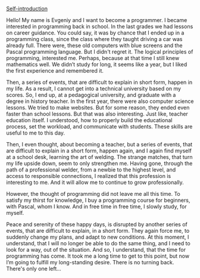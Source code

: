 [Self-introduction](https://youtu.be/PeJ-Ls3DMhE)

Hello! My name is Evgeniy and I want to become a programmer. I became interested in programming back in school. In the last grades we had lessons on career guidance. You could say, it was by chance that I ended up in a programming class, since the class where they taught driving a car was already full. There were, these old computers with blue screens and the Pascal programming language. But I didn't regret it. The logical principles of programming, interested me. Perhaps, because at that time I still knew mathematics well. We didn’t study for long, it seems like a year, but I liked the first experience and remembered it.

Then, a series of events, that are difficult to explain in short form, happen in my life. As a result, I cannot get into a technical university based on my scores. So, I end up, at a pedagogical university, and graduate with a degree in history teacher. In the first year, there were also computer science lessons. We tried to make websites. But for some reason, they ended even faster than school lessons. But that was also interesting. Just like, teacher education itself. I understood, how to properly build the educational process, set the workload, and communicate with students. These skills are useful to me to this day.

Then, I even thought, about becoming a teacher, but a series of events, that are difficult to explain in a short form, happen again, and I again find myself at a school desk, learning the art of welding. The strange matches, that turn my life upside down, seem to only strengthen me. Having gone, through the path of a professional welder, from a newbie to the highest level, and access to responsible connections, I realized that this profession is interesting to me. And it will allow me to continue to grow professionally.

However, the thought of programming did not leave me all this time. To satisfy my thirst for knowledge, I buy a programming course for beginners, with Pascal, whom I know. And in free time in free time, I slowly study, for myself.

Peace and serenity of these happy days, is disrupted by another series of events, that are difficult to explain, in a short form. They again force me, to suddenly change my plans, and adapt to new conditions. At this moment, I understand, that I will no longer be able to do the same thing, and I need to look for a way, out of the situation. And so, I understand, that the time for programming has come. It took me a long time to get to this point, but now I’m going to fulfill my long-standing desire. There is no turning back. There's only one left...